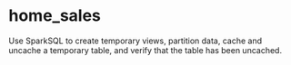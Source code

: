 # home_sales
 Use SparkSQL to create temporary views, partition data, cache and uncache a temporary table, and verify that the table has been uncached.

